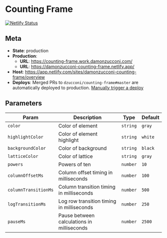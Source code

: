 # Counting Frame

[![Netlify Status](https://api.netlify.com/api/v1/badges/601e171a-fd70-4b31-8f64-def4452bc5cf/deploy-status)](https://app.netlify.com/sites/damonzucconi-counting-frame/deploys)

## Meta

- **State**: production
- **Production**:
  - **URL**: https://counting-frame.work.damonzucconi.com/
  - **URL**: https://damonzucconi-counting-frame.netlify.app/
- **Host**: https://app.netlify.com/sites/damonzucconi-counting-frame/overview
- **Deploys**: Merged PRs to `dzucconi/counting-frame#master` are automatically deployed to production. [Manually trigger a deploy](https://app.netlify.com/sites/damonzucconi-counting-frame/deploys)

## Parameters

| Param                | Description                                | Type     | Default |
| -------------------- | ------------------------------------------ | -------- | ------- |
| `color`              | Color of element                           | `string` | `gray`  |
| `highlightColor`     | Color of element highlight                 | `string` | `white` |
| `backgroundColor`    | Color of background                        | `string` | `black` |
| `latticeColor`       | Color of lattice                           | `string` | `gray`  |
| `powers`             | Powers of ten                              | `number` | `10`    |
| `columnOffsetMs`     | Column offset timing in milliseconds       | `number` | `100`   |
| `columnTransitionMs` | Column transition timing in milliseconds   | `number` | `500`   |
| `logTransitionMs`    | Log row transition timing in milliseconds  | `number` | `250`   |
| `pauseMs`            | Pause between calculations in milliseconds | `number` | `2500`  |
